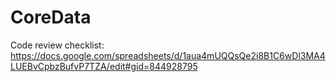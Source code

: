 # CoreData

Code review checklist:
https://docs.google.com/spreadsheets/d/1aua4mUQQsQe2i8B1C6wDl3MA4LUEBvCpbzBufvP7TZA/edit#gid=844928795
